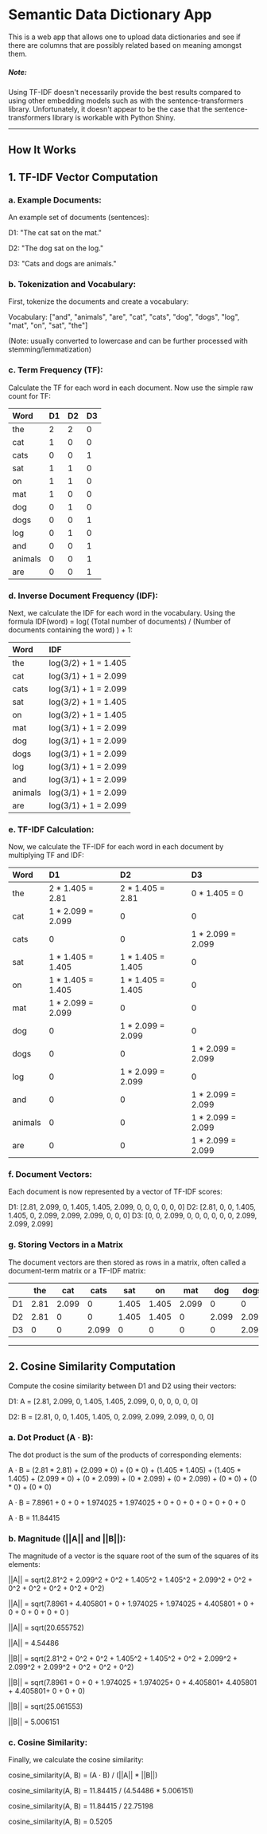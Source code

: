 # Semantic Data Dictionary App
This is a web app that allows one to upload data dictionaries and see if there are columns that are possibly related based on meaning amongst them.

##### _Note:_

Using TF-IDF doesn't necessarily provide the best results compared to using other embedding models such as with the sentence-transformers library. Unfortunately, it doesn't appear to be the case that the sentence-transformers library is workable with Python Shiny.

---

## How It Works

## 1. TF-IDF Vector Computation

### a. Example Documents:

An example set of documents (sentences):

D1: "The cat sat on the mat."

D2: "The dog sat on the log."

D3: "Cats and dogs are animals."

### b. Tokenization and Vocabulary:

First, tokenize the documents and create a vocabulary:

Vocabulary: ["and", "animals", "are", "cat", "cats", "dog", "dogs", "log", "mat", "on", "sat", "the"] 

(Note: usually converted to lowercase and can be further processed with stemming/lemmatization)

### c. Term Frequency (TF):

Calculate the TF for each word in each document. Now use the simple raw count for TF:

| Word    | D1 | D2 | D3 |
| :------ | :- | :- | :- |
| the     | 2  | 2  | 0  |
| cat     | 1  | 0  | 0  |
| cats    | 0  | 0  | 1  |
| sat     | 1  | 1  | 0  |
| on      | 1  | 1  | 0  |
| mat     | 1  | 0  | 0  |
| dog     | 0  | 1  | 0  |
| dogs    | 0  | 0  | 1  |
| log     | 0  | 1  | 0  |
| and     | 0  | 0  | 1  |
| animals | 0  | 0  | 1  |
| are     | 0  | 0  | 1  |

### d. Inverse Document Frequency (IDF):

Next, we calculate the IDF for each word in the vocabulary. Using the formula IDF(word) = log( (Total number of documents) / (Number of documents containing the word) ) + 1:

| Word    | IDF                             |
| :------ | :------------------------------ |
| the     | log(3/2) + 1 = 1.405            |
| cat     | log(3/1) + 1 = 2.099            |
| cats    | log(3/1) + 1 = 2.099            |
| sat     | log(3/2) + 1 = 1.405            |
| on      | log(3/2) + 1 = 1.405            |
| mat     | log(3/1) + 1 = 2.099            |
| dog     | log(3/1) + 1 = 2.099            |
| dogs    | log(3/1) + 1 = 2.099            |
| log     | log(3/1) + 1 = 2.099            |
| and     | log(3/1) + 1 = 2.099            |
| animals | log(3/1) + 1 = 2.099            |
| are     | log(3/1) + 1 = 2.099            |

### e. TF-IDF Calculation:

Now, we calculate the TF-IDF for each word in each document by multiplying TF and IDF:

| Word    | D1               | D2               | D3               |
| :------ | :--------------- | :--------------- | :--------------- |
| the     | 2 * 1.405 = 2.81 | 2 * 1.405 = 2.81 | 0 * 1.405 = 0    |
| cat     | 1 * 2.099 = 2.099 | 0                | 0                |
| cats    | 0                | 0                | 1 * 2.099 = 2.099 |
| sat     | 1 * 1.405 = 1.405 | 1 * 1.405 = 1.405 | 0                |
| on      | 1 * 1.405 = 1.405 | 1 * 1.405 = 1.405 | 0                |
| mat     | 1 * 2.099 = 2.099 | 0                | 0                |
| dog     | 0                | 1 * 2.099 = 2.099 | 0                |
| dogs    | 0                | 0                | 1 * 2.099 = 2.099 |
| log     | 0                | 1 * 2.099 = 2.099 | 0                |
| and     | 0                | 0                | 1 * 2.099 = 2.099 |
| animals | 0                | 0                | 1 * 2.099 = 2.099 |
| are     | 0                | 0                | 1 * 2.099 = 2.099 |

### f. Document Vectors:

Each document is now represented by a vector of TF-IDF scores:

D1: [2.81, 2.099, 0, 1.405, 1.405, 2.099, 0, 0, 0, 0, 0, 0]
D2: [2.81, 0, 0, 1.405, 1.405, 0, 2.099, 2.099, 2.099, 0, 0, 0]
D3: [0, 0, 2.099, 0, 0, 0, 0, 0, 0, 2.099, 2.099, 2.099]

### g. Storing Vectors in a Matrix

The document vectors are then stored as rows in a matrix, often called a document-term matrix or a TF-IDF matrix:


|      | the  | cat   | cats  | sat   | on   | mat   | dog   | dogs  | log   | and   | animals | are  |
|------|------|-------|-------|-------|------|-------|-------|-------|-------|-------|---------|------|
| D1  | 2.81 | 2.099 | 0     | 1.405 | 1.405| 2.099 | 0     | 0     | 0     | 0     | 0       | 0     |
| D2  | 2.81 | 0     | 0     | 1.405 | 1.405| 0     | 2.099 | 2.099 | 2.099 | 0     | 0       | 0     |
| D3  | 0     | 0     | 2.099 | 0     | 0     | 0     | 0     | 2.099 | 0     | 2.099 | 2.099   | 2.099 |

---

## 2. Cosine Similarity Computation

Compute the cosine similarity between D1 and D2 using their vectors:

D1: A = [2.81, 2.099, 0, 1.405, 1.405, 2.099, 0, 0, 0, 0, 0, 0]

D2: B = [2.81, 0, 0, 1.405, 1.405, 0, 2.099, 2.099, 2.099, 0, 0, 0]

### a. Dot Product (A · B):

The dot product is the sum of the products of corresponding elements:

A · B = (2.81 * 2.81) + (2.099 * 0) + (0 * 0) + (1.405 * 1.405) + (1.405 * 1.405) + (2.099 * 0) + (0 * 2.099) + (0 * 2.099) + (0 * 2.099) + (0 * 0) + (0 * 0) + (0 * 0)

A · B = 7.8961 + 0 + 0 + 1.974025 + 1.974025 + 0 + 0 + 0 + 0 + 0 + 0 + 0

A · B = 11.84415

### b. Magnitude (||A|| and ||B||):

The magnitude of a vector is the square root of the sum of the squares of its elements:

||A|| = sqrt(2.81^2 + 2.099^2 + 0^2 + 1.405^2 + 1.405^2 + 2.099^2 + 0^2 + 0^2 + 0^2 + 0^2 + 0^2 + 0^2)

||A|| = sqrt(7.8961 + 4.405801 + 0 + 1.974025 + 1.974025 + 4.405801 + 0 + 0 + 0 + 0 + 0 + 0 )

||A|| = sqrt(20.655752)

||A|| = 4.54486

||B|| = sqrt(2.81^2 + 0^2 + 0^2 + 1.405^2 + 1.405^2 + 0^2 + 2.099^2 + 2.099^2 + 2.099^2 + 0^2 + 0^2 + 0^2)

||B|| = sqrt(7.8961 + 0 + 0 + 1.974025 + 1.974025+ 0 + 4.405801+ 4.405801 + 4.405801+ 0 + 0 + 0)

||B|| = sqrt(25.061553)

||B|| = 5.006151

### c. Cosine Similarity:

Finally, we calculate the cosine similarity:

cosine_similarity(A, B) = (A · B) / (||A|| * ||B||)

cosine_similarity(A, B) = 11.84415 / (4.54486 * 5.006151)

cosine_similarity(A, B) = 11.84415 / 22.75198

cosine_similarity(A, B) = 0.5205

